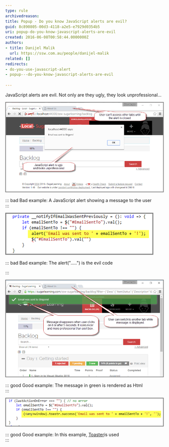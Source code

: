 ```yaml
---
type: rule
archivedreason: 
title: Popup - Do you know JavaScript alerts are evil?
guid: 8c890805-00d3-4118-a2e5-e7929d0354b5
uri: popup-do-you-know-javascript-alerts-are-evil
created: 2016-06-08T00:58:44.0000000Z
authors:
- title: Danijel Malik
  url: https://ssw.com.au/people/danijel-malik
related: []
redirects:
- do-you-use-javascript-alert
- popup---do-you-know-javascript-alerts-are-evil

---
```


JavaScript alerts are evil. Not only are they ugly, they look unprofessional...

<!--endintro-->



![](JS_Alert.png)

::: bad
Bad example: A JavaScript alert showing a message to the user  
:::



![](JSAlert_Code.png)

::: bad
Bad example: The alert(".....") is the evil code

:::



![](Toastr_Alert.png)

::: good
Good example: The message in green is rendered as Html  
:::



![](JS_Alert_2.png)

::: good
Good example: In this example, [Toaster](https://github.com/CodeSeven/toastr)is used  
:::
